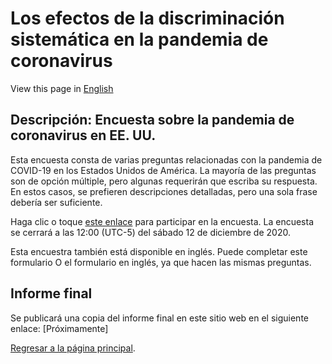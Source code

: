 # Los efectos de la discriminación sistemática en la pandemia de coronavirus
View this page in [English](covid-survey-en)

## Descripción: Encuesta sobre la pandemia de coronavirus en EE. UU.
Esta encuesta consta de varias preguntas relacionadas con la pandemia de COVID-19 en los Estados Unidos de América. La mayoría de las preguntas son de opción múltiple, pero algunas requerirán que escriba su respuesta. En estos casos, se prefieren descripciones detalladas, pero una sola frase debería ser suficiente.

Haga clic o toque [este enlace](https://forms.gle/AvTJCyitn2R3ySZP9) para participar en la encuesta. La encuesta se cerrará a las 12:00 (UTC-5) del sábado 12 de diciembre de 2020.

Esta encuestra también está disponible en inglés. Puede completar este formulario O el formulario en inglés, ya que hacen las mismas preguntas.

## Informe final
Se publicará una copia del informe final en este sitio web en el siguiente enlace: [Próximamente]


[Regresar a la página principal](index).
